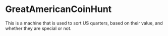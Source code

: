 # GreatAmericanCoinHunt
This is a machine that is used to sort US quarters, based on their value, and whether they are special or not.
